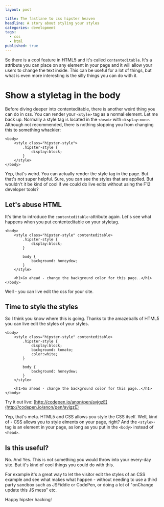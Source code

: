 ```yaml
---
layout: post

title: The fastlane to css hipster heaven  
headline: A story about styling your styles
categories: development
tags:
  - css
  - html
published: true
---
```


So there is a cool feature in HTML5 and it's called `contenteditable`. It's a attribute you can place on any element in your page and it will allow your users to change the text inside. This can be useful for a lot of things, but what is even more interesting is the silly things you can do with it.

# Show a styletag in the body

Before diving deeper into contenteditable, there is another weird thing you can do in css.
You can render your `<style>` tag as a normal element. Let me back up. Normally a style tag is located in the `<head>` with `display:none`. Although not recommended, there is nothing stopping you from changing this to something whackier:

    <body>
        <style class="hipster-style">
            .hipster-style {
                display:block;
            }
        </style>
    </body>
    
Yep, that's weird. You can actually render the style tag in the page. But that's not super helpful. Sure, you can see the styles that are applied. But wouldn't it be kind of cool if we could do live edits without using the F12 developer tools? 

## Let's abuse HTML

It's time to introduce the `contenteditable`-attribute again. Let's see what happens when you put contenteditable on your styletag.

    <body>
        <style class="hipster-style" contenteditable>
            .hipster-style {
                display:block;
            }
    
            body {
                background: honeydew;
            }
        </style>
    
        <h1>Go ahead - change the background color for this page..</h1>
    </body>

Well - you can live edit the css for your site.

## Time to style the styles

So I think you know where this is going. Thanks to the amazeballs of HTML5 you can live edit the styles of your styles.

    <body>
        <style class="hipster-style" contenteditable>
            .hipster-style {
                display:block;
                background: tomato;
                color:white;
            }
    
            body {
                background: honeydew;
            }
        </style>
    
        <h1>Go ahead - change the background color for this page..</h1>
    </body>

Try it out live: [http://codepen.io/anon/pen/avjgzE](http://codepen.io/anon/pen/avjgzE)

Yep, that's meta. HTML5 and CSS allows you style the CSS itself. Well, kind of - CSS allows you to style elments on your page, right? And the `<style>`-tag is an element in your page, as long as you put in the `<body>` instead of `<head>`.

## Is this useful?
No. And Yes. This is not something you would throw into your every-day site. But it's kind of cool things you could do with this. 

For example it's a great way to let the visitor edit the styles of an CSS example and see what makes what happen - without needing to use a third party sandbox such as JSFiddle or CodePen, or doing a lot of "onChange update this JS mess" etc.

Happy hipster hacking!